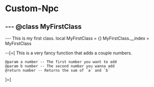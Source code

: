 # Custom-Npc 

--- @class MyFirstClass
---
--- This is my first class.
local MyFirstClass = {}
MyFirstClass.__index = MyFirstClass

--[=[
    This is a very fancy function that adds a couple numbers.

    @param a number -- The first number you want to add
    @param b number -- The second number you wanna add
    @return number -- Returns the sum of `a` and `b`
]=]
